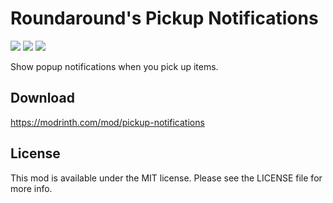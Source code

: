 # Roundaround's Pickup Notifications

<img src="https://img.shields.io/badge/Loader-Fabric-%23313e51?style=for-the-badge"/>
<img src="https://img.shields.io/badge/MC-1.20%20|%201.19--1.19.4-%23313e51?style=for-the-badge"/>
<img src="https://img.shields.io/badge/Side-Client-%23313e51?style=for-the-badge"/>

Show popup notifications when you pick up items.

## Download

https://modrinth.com/mod/pickup-notifications

## License

This mod is available under the MIT license. Please see the LICENSE file for more info.